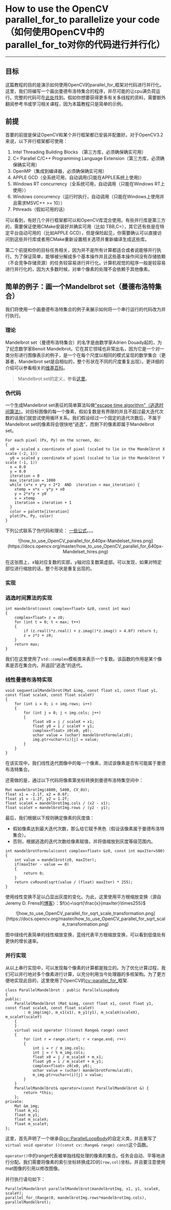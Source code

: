 # How to use the OpenCV parallel_for_to parallelize your code（如何使用OpenCV中的parallel_for_to对你的代码进行并行化）


---

## **目标**
这篇教程的目的是演示如何使用OpenCV的parallel_for_框架对代码进行并行化。这里，我们将编写一个画出曼德布洛特集合的程序，并尽可能的让cpu满负荷运行。完整的代码可在[此处](https://github.com/opencv/opencv/blob/master/samples/cpp/tutorial_code/core/how_to_use_OpenCV_parallel_for_/how_to_use_OpenCV_parallel_for_.cpp)找到。假如你想要获得更多有关多线程的资料，需要额外翻阅参考书或学习相关课程，因为本篇教程只是简单的示例。

## **前提**
首要的前提是保证OpenCV和某个并行框架都已安装并配置好。对于OpenCV3.2来说，以下并行框架都可使用：

1. Intel Threading Building Blocks （第三方库，必须确保确实可用）
2. C= Parallel C/C++ Programming Language Extension（第三方库，必须确保确实可用）
3. OpenMP（集成到编译器，必须确保确实可用）
4. APPLE GCD（全系统可用，自动调用(只能在APPLE系统上使用)）
5. Windows RT concurrency（全系统可用，自动调用（只能在Windows RT上使用））
6. Windows concurrency（运行时执行，自动调用（只能在Windows上使用并且需求MSVC++ >= 10））
7. Pthreads（假如可用的话）

可以看到，有好几个并行框架都可以和OpenCV库混合使用。有些并行库是第三方的，需要保证使用CMake安装好并确实可用（比如 TBB,C=），其它还有些是在特定平台自动可用的（比如APPLE GCD），但是保险起见，你需要确认可以直接访问到这些并行库或者用CMake重新设置相关选项并重新编译生成这些库。

第二个前提和你的目标任务相关，因为并不是所有计算都适合或者说能够并行执行。为了保证简单，能够被分解成多个基本操作并且这些基本操作间没有存储依赖（不会竞争存储资源）的任务较容易进行并行化。计算机视觉的程序一般是较容易进行并行化的，因为大多数时候，对单个像素的处理不会依赖于其他像素。

## **简单的例子：画一个Mandelbrot set（曼德布洛特集合）**
我们将使用一个画曼德布洛特集合的例子来展示如何将一个串行运行的代码改为并行执行。

### **理论**
Mandelbrot set（曼德布洛特集合）的名字是由数学家Adrien Douady起的，为了纪念数学家Benoit Mandelbrot。它在其它领域也非常出名，因为它是一个对一类分形进行图像表示的例子，是一个在每个尺度以相同的模式呈现的数学集合（更甚者，Mandelbrot set是自相似的，整个形状在不同的尺度重复出现）。更详细的介绍可以参看相关的[维基百科](https://en.wikipedia.org/wiki/Mandelbrot_set)。

> Mandelbrot set的定义，参看[这里](https://docs.opencv.org/master/d7/dff/tutorial_how_to_use_OpenCV_parallel_for_.html)。

### **伪代码**
一个生成Mandelbrot set表征的简单算法叫做["escape time algorithm"（逃逸时间算法）](https://en.wikipedia.org/wiki/Mandelbrot_set#Escape_time_algorithm)。对目标图像的每一个像素，假如复数是有界限的并且不超过最大迭代次数的话我们就尝试使用循环关系。我们假设经过一个固定的迭代次数后，不属于Mandelbrot set的像素将会很快地“逃逸”，而剩下的像素即属于Mandelbrot set。

```
For each pixel (Px, Py) on the screen, do:
{
  x0 = scaled x coordinate of pixel (scaled to lie in the Mandelbrot X scale (-2, 1))
  y0 = scaled y coordinate of pixel (scaled to lie in the Mandelbrot Y scale (-1, 1))
  x = 0.0
  y = 0.0
  iteration = 0
  max_iteration = 1000
  while (x*x + y*y < 2*2  AND  iteration < max_iteration) {
    xtemp = x*x - y*y + x0
    y = 2*x*y + y0
    x = xtemp
    iteration = iteration + 1
  }
  color = palette[iteration]
  plot(Px, Py, color)
}
```

下列公式联系了伪代码和理论：
[一些公式](https://docs.opencv.org/master/d7/dff/tutorial_how_to_use_OpenCV_parallel_for_.html)。。。

<center>![how_to_use_OpenCV_parallel_for_640px-Mandelset_hires.png](https://docs.opencv.org/master/how_to_use_OpenCV_parallel_for_640px-Mandelset_hires.png)</center>

在这张图上，x轴对应复数的实部，y轴对应复数第虚部。可以发现，如果对特定部位进行缩放的话，整个形状是重复出现的。

### **实现**
### **逃逸时间算法的实现**

```
int mandelbrot(const complex<float> &z0, const int max)
{
    complex<float> z = z0;
    for (int t = 0; t < max; t++)
    {
        if (z.real()*z.real() + z.imag()*z.imag() > 4.0f) return t;
        z = z*z + z0;
    }
    return max;
}
```

我们在这里使用了`std::complex`模板类来表示一个复数。该函数的作用是某个像素是否在集合内，并返回“逃逸”的迭代。

### **线性曼德布洛特实现**

```
void sequentialMandelbrot(Mat &img, const float x1, const float y1, const float scaleX, const float scaleY)
{
    for (int i = 0; i < img.rows; i++)
    {
        for (int j = 0; j < img.cols; j++)
        {
            float x0 = j / scaleX + x1;
            float y0 = i / scaleY + y1;
            complex<float> z0(x0, y0);
            uchar value = (uchar) mandelbrotFormula(z0);
            img.ptr<uchar>(i)[j] = value;
        }
    }
}
```

在该实现中，我们线性迭代图像中的每一个像素，测试该像素是否有可能属于曼德布洛特集合。

还需做的是，通过以下代码将像素第坐标转换到曼德布洛特集空间中：

```
Mat mandelbrotImg(4800, 5400, CV_8U);
float x1 = -2.1f, x2 = 0.6f;
float y1 = -1.2f, y2 = 1.2f;
float scaleX = mandelbrotImg.cols / (x2 - x1);
float scaleY = mandelbrotImg.rows / (y2 - y1);
```

最后，我们根据以下规则确定像素的灰度值：
- 假如像素达到最大迭代次数，那么给它赋予黑色（假设该像素属于曼德布洛特集合）。
- 否则，根据逃逸的迭代次数给像素赋值，并将值缩放到灰度等级范围内。

```
int mandelbrotFormula(const complex<float> &z0, const int maxIter=500) {
    int value = mandelbrot(z0, maxIter);
    if(maxIter - value == 0)
    {
        return 0;
    }
    return cvRound(sqrt(value / (float) maxIter) * 255);
}
```

使用线性变换不足以凸显出灰度的变化。为此，这里使用平方根缩放变换（源自Jeremy D. Frens的[博客](http://www.programming-during-recess.net/2016/06/26/color-schemes-for-mandelbrot-sets/)）：$f(x)=\sqrt{\frac{x}{maxIter}\times255}$

<center>![how_to_use_OpenCV_parallel_for_sqrt_scale_transformation.png](https://docs.opencv.org/master/how_to_use_OpenCV_parallel_for_sqrt_scale_transformation.png)</center>

图中绿线代表简单的线性缩放变换，蓝线代表平方根缩放变换，可以看到低值处有更快的增长速率。

### **并行实现**

从以上串行实现中，可以发现每个像素的计算都是独立的。为了优化计算过程，我们可以并行地对多个像素进行计算，以充分利用当今处理器的多核架构。为了更方便地实现此目的，这里使用了OpenCV的[cv::parallel\_for\_](https://docs.opencv.org/master/db/de0/group__core__utils.html#gaa42ec9937b847cb52a97c613fc894c4a)框架.

```
class ParallelMandelbrot : public ParallelLoopBody
{
public:
    ParallelMandelbrot (Mat &img, const float x1, const float y1, const float scaleX, const float scaleY)
        : m_img(img), m_x1(x1), m_y1(y1), m_scaleX(scaleX), m_scaleY(scaleY)
    {
    }
    virtual void operator ()(const Range& range) const
    {
        for (int r = range.start; r < range.end; r++)
        {
            int i = r / m_img.cols;
            int j = r % m_img.cols;
            float x0 = j / m_scaleX + m_x1;
            float y0 = i / m_scaleY + m_y1;
            complex<float> z0(x0, y0);
            uchar value = (uchar) mandelbrotFormula(z0);
            m_img.ptr<uchar>(i)[j] = value;
        }
    }
    ParallelMandelbrot& operator=(const ParallelMandelbrot &) {
        return *this;
    };
private:
    Mat &m_img;
    float m_x1;
    float m_y1;
    float m_scaleX;
    float m_scaleY;
};
```

这里，首先声明了一个继承自[cv::ParallelLoopBody](https://docs.opencv.org/master/d2/d74/classcv_1_1ParallelLoopBody.html)的自定义类，并且重写了`virtual void operator ()(const cv::Range& range) const`这个函数。

`operator()`中的range代表被单独线程处理的像素的集合。任务会自动、平等地进行分配。我们需要将像素的索引坐标转换成2D的`[row,col]`坐标。并且要注意使用mat图像的引用以修改图像。

并行执行语句如下：
```
ParallelMandelbrot parallelMandelbrot(mandelbrotImg, x1, y1, scaleX, scaleY);
parallel_for_(Range(0, mandelbrotImg.rows*mandelbrotImg.cols), parallelMandelbrot);
```

